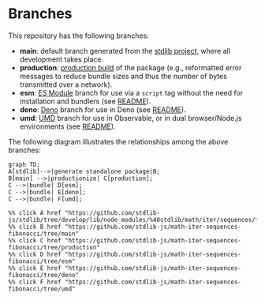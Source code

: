 <!--

@license Apache-2.0

Copyright (c) 2022 The Stdlib Authors.

Licensed under the Apache License, Version 2.0 (the "License");
you may not use this file except in compliance with the License.
You may obtain a copy of the License at

    http://www.apache.org/licenses/LICENSE-2.0

Unless required by applicable law or agreed to in writing, software
distributed under the License is distributed on an "AS IS" BASIS,
WITHOUT WARRANTIES OR CONDITIONS OF ANY KIND, either express or implied.
See the License for the specific language governing permissions and
limitations under the License.

-->

# Branches

This repository has the following branches:

-   **main**: default branch generated from the [stdlib project][stdlib-url], where all development takes place.
-   **production**: [production build][production-url] of the package (e.g., reformatted error messages to reduce bundle sizes and thus the number of bytes transmitted over a network).
-   **esm**: [ES Module][esm-url] branch for use via a `script` tag without the need for installation and bundlers (see [README][esm-readme]).
-   **deno**: [Deno][deno-url] branch for use in Deno (see [README][deno-readme]).
-   **umd**: [UMD][umd-url] branch for use in Observable, or in dual browser/Node.js environments (see [README][umd-readme]).

The following diagram illustrates the relationships among the above branches:

```mermaid
graph TD;
A[stdlib]-->|generate standalone package|B;
B[main] -->|productionize| C[production];
C -->|bundle| D[esm];
C -->|bundle| E[deno];
C -->|bundle| F[umd];

%% click A href "https://github.com/stdlib-js/stdlib/tree/develop/lib/node_modules/%40stdlib/math/iter/sequences/fibonacci"
%% click B href "https://github.com/stdlib-js/math-iter-sequences-fibonacci/tree/main"
%% click C href "https://github.com/stdlib-js/math-iter-sequences-fibonacci/tree/production"
%% click D href "https://github.com/stdlib-js/math-iter-sequences-fibonacci/tree/esm"
%% click E href "https://github.com/stdlib-js/math-iter-sequences-fibonacci/tree/deno"
%% click F href "https://github.com/stdlib-js/math-iter-sequences-fibonacci/tree/umd"
```

[stdlib-url]: https://github.com/stdlib-js/stdlib/tree/develop/lib/node_modules/%40stdlib/math/iter/sequences/fibonacci
[production-url]: https://github.com/stdlib-js/math-iter-sequences-fibonacci/tree/production
[deno-url]: https://github.com/stdlib-js/math-iter-sequences-fibonacci/tree/deno
[deno-readme]: https://github.com/stdlib-js/math-iter-sequences-fibonacci/blob/deno/README.md
[umd-url]: https://github.com/stdlib-js/math-iter-sequences-fibonacci/tree/umd
[umd-readme]: https://github.com/stdlib-js/math-iter-sequences-fibonacci/blob/umd/README.md
[esm-url]: https://github.com/stdlib-js/math-iter-sequences-fibonacci/tree/esm
[esm-readme]: https://github.com/stdlib-js/math-iter-sequences-fibonacci/blob/esm/README.md